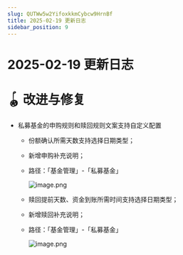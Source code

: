```yaml
---
slug: QUTWw5w2YifoxkkmCybcw9HrnBf
title: 2025-02-19 更新日志
sidebar_position: 9
---
```



# 2025-02-19 更新日志


# 🪀 改进与修复

- 私募基金的申购规则和赎回规则文案支持自定义配置
    - 份额确认所需天数支持选择日期类型；
    - 新增申购补充说明；
    - 路径：「基金管理」-「私募基金」

        ![image.png](/assets/b4c6c65866d8f5801647e5d4eb422023.png)

    - 赎回提前天数、资金到账所需时间支持选择日期类型；
    - 新增赎回补充说明；
    - 路径：「基金管理」-「私募基金」

        ![image.png](/assets/5352c305fdb9d02fc36412e812a8ede8.png)

